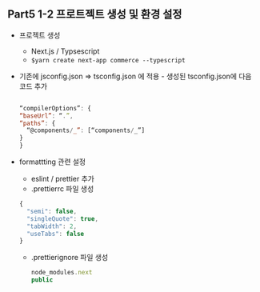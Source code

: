 ## Part5 1-2 프로트젝트 생성 및 환경 설정

- 프로젝트 생성
  - Next.js / Typsescript
  - `$yarn create next-app commerce --typescript`
- 기존에 jsconfig.json => tsconfig.json 에 적용 - 생성된 tsconfig.json에 다음 코드 추가

  ```javascript

  “compilerOptions”: {
  “baseUrl”: “.”,
  “paths”: {
    “@components/_”: [“components/_”]
  }
  }
  ```

- formattting 관련 설정
  - eslint / prettier 추가
  - .prettierrc 파일 생성
  ```javascript
  {
    "semi": false,
    "singleQuote": true,
    "tabWidth": 2,
    "useTabs": false
  }
  ```
  - .prettierignore 파일 생성
    ```javascript
    node_modules.next
    public
    ```
